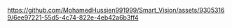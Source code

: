 https://github.com/MohamedHussien991999/Smart_Vision/assets/93053169/6ee97221-55d5-4c74-822e-4eb42a6b3ff4
